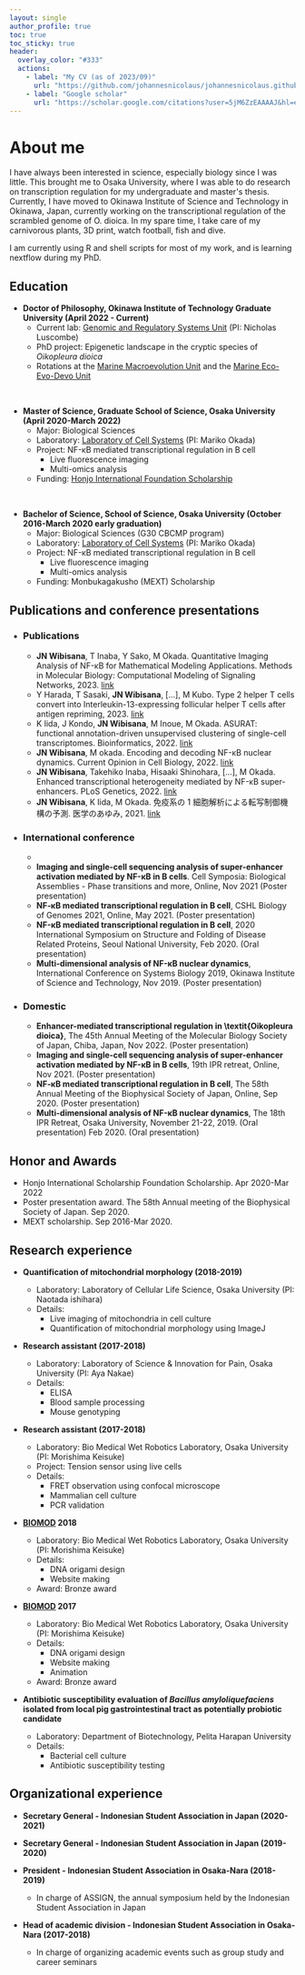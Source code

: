 ```yaml
---
layout: single
author_profile: true
toc: true
toc_sticky: true
header:
  overlay_color: "#333"
  actions:
    - label: "My CV (as of 2023/09)"
      url: "https://github.com/johannesnicolaus/johannesnicolaus.github.io/raw/master/files/20230903_CV.pdf"
    - label: "Google scholar"
      url: "https://scholar.google.com/citations?user=5jM6ZzEAAAAJ&hl=en"
---
```


<h1>About me</h1>

I have always been interested in science, especially biology since I was little. This brought me to Osaka University, where I was able to do research on transcription regulation for my undergraduate and master's thesis. Currently, I have moved to Okinawa Institute of Science and Technology in Okinawa, Japan, currently working on the transcriptional regulation of the scrambled genome of O. dioica. In my spare time, I take care of my carnivorous plants, 3D print, watch football, fish and dive.

I am currently using R and shell scripts for most of my work, and is learning nextflow during my PhD.

## Education

* **Doctor of Philosophy, Okinawa Institute of Technology Graduate University (April 2022 - Current)**
    * Current lab: <a href="https://groups.oist.jp/grsu" target="_blank">Genomic and Regulatory Systems Unit</a> (PI: Nicholas Luscombe)
    * PhD project: Epigenetic landscape in the cryptic species of *Oikopleura dioica*
    * Rotations at the <a href="https://groups.oist.jp/mmu" target="_blank">Marine Macroevolution Unit</a> and the <a href="https://groups.oist.jp/meedu" target="_blank">Marine Eco-Evo-Devo Unit</a>

<br>

* **Master of Science, Graduate School of Science, Osaka University (April 2020-March 2022)**
    * Major: Biological Sciences
    * Laboratory: <a href="http://www.protein.osaka-u.ac.jp/cell_systems/" target="_blank">Laboratory of Cell Systems</a> (PI: Mariko Okada)
    * Project: NF-κB mediated transcriptional regulation in B cell
      * Live fluorescence imaging
      * Multi-omics analysis
    * Funding: <a href="https://www.hisf.or.jp/" target="_blank">Honjo International Foundation Scholarship</a>

<br>

* **Bachelor of Science, School of Science, Osaka University (October 2016-March 2020 early graduation)**
    * Major: Biological Sciences (G30 CBCMP program)
    * Laboratory: <a href="http://www.protein.osaka-u.ac.jp/cell_systems/" target="_blank">Laboratory of Cell Systems</a> (PI: Mariko Okada)
    * Project: NF-κB mediated transcriptional regulation in B cell
      * Live fluorescence imaging
      * Multi-omics analysis
    * Funding: Monbukagakusho (MEXT) Scholarship

## Publications and conference presentations

* ### Publications
    * **JN Wibisana**, T Inaba, Y Sako, M Okada. Quantitative Imaging Analysis of NF-κB for Mathematical Modeling Applications. Methods in Molecular Biology: Computational Modeling of Signaling Networks, 2023. [link](https://link.springer.com/protocol/10.1007/978-1-0716-3008-2_11)
    * Y Harada, T Sasaki, **JN Wibisana**, [...], M Kubo. Type 2 helper T cells convert into Interleukin-13-expressing follicular helper T cells after antigen repriming, 2023. [link](https://www.jstage.jst.go.jp/article/trs/5/1/5_2022-010/_article/-char/ja/)
    * K Iida, J Kondo, **JN Wibisana**, M Inoue, M Okada. ASURAT: functional annotation-driven unsupervised clustering of single-cell transcriptomes. Bioinformatics, 2022. [link](https://academic.oup.com/bioinformatics/article-abstract/38/18/4330/6655687)
    * **JN Wibisana**, M okada. Encoding and decoding NF-κB nuclear dynamics. Current Opinion in Cell Biology, 2022. [link](https://www.sciencedirect.com/science/article/pii/S0955067422000564)
    * **JN Wibisana**, Takehiko Inaba, Hisaaki Shinohara, [...], M Okada. Enhanced transcriptional heterogeneity mediated by NF-κB super-enhancers. PLoS Genetics, 2022. [link](https://journals.plos.org/plosgenetics/article?id=10.1371/journal.pgen.1010235)
    * **JN Wibisana**, K Iida, M Okada. 免疫系の 1 細胞解析による転写制御機構の予測. 医学のあゆみ, 2021. [link](https://www.pieronline.jp/content/article/0039-2359/276100/983)

* ### International conference
    *
    * **Imaging and single-cell sequencing analysis of super-enhancer activation mediated by NF-κB in B cells**. Cell Symposia: Biological Assemblies - Phase transitions and more, Online, Nov 2021 (Poster presentation)
    * **NF‑κB mediated transcriptional regulation in B cell**, CSHL Biology of Genomes 2021, Online, May 2021. (Poster presentation)
    * **NF-κB mediated transcriptional regulation in B cell**, 2020 International Symposium on Structure and Folding of Disease Related Proteins, Seoul National University, Feb 2020. (Oral presentation)
    * **Multi-dimensional analysis of NF-κB nuclear dynamics**, International Conference on Systems Biology 2019, Okinawa Institute of Science and Technology, Nov 2019. (Poster presentation)

* ### Domestic
    * **Enhancer-mediated transcriptional regulation in \textit{Oikopleura dioica}**, The 45th Annual Meeting of the Molecular Biology Society of Japan, Chiba, Japan, Nov 2022. (Poster presentation)
    * **Imaging and single-cell sequencing analysis of super-enhancer activation mediated by NF-κB in B cells**, 19th IPR retreat, Online, Nov 2021. (Poster presentation)
    * **NF‑κB mediated transcriptional regulation in B cell**, The 58th Annual Meeting of the Biophysical Society of Japan, Online, Sep 2020. (Poster presentation)
    * **Multi-dimensional analysis of NF-κB nuclear dynamics**, The 18th IPR Retreat, Osaka University, November 21-22, 2019. (Oral presentation) Feb 2020. (Oral presentation)


## Honor and Awards

* Honjo International Scholarship Foundation Scholarship. Apr 2020-Mar 2022
* Poster presentation award. The 58th Annual meeting of the Biophysical Society of Japan. Sep 2020.
* MEXT scholarship. Sep 2016-Mar 2020.

## Research experience

* **Quantification of mitochondrial morphology (2018-2019)**
    * Laboratory: Laboratory of Cellular Life Science, Osaka University (PI: Naotada ishihara)
    * Details: 
        * Live imaging of mitochondria in cell culture
        * Quantification of mitochondrial morphology using ImageJ

* **Research assistant (2017-2018)**
    * Laboratory: Laboratory of Science & Innovation for Pain, Osaka University  (PI: Aya Nakae) 
    * Details: 
        * ELISA
        * Blood sample processing
        * Mouse genotyping

* **Research assistant (2017-2018)**
    * Laboratory: Bio Medical Wet Robotics Laboratory, Osaka University (PI: Morishima Keisuke) 
    * Project: Tension sensor using live cells 
    * Details: 
        * FRET observation using confocal microscope
        * Mammalian cell culture
        * PCR validation

* **<a href="http://biomod.net" target="_blank">BIOMOD</a> 2018**
    * Laboratory: Bio Medical Wet Robotics Laboratory, Osaka University (PI: Morishima Keisuke) 
    * Details: 
        * DNA origami design
        * Website making
    * Award: Bronze award

* **<a href="http://biomod.net" target="_blank">BIOMOD</a> 2017**
    * Laboratory: Bio Medical Wet Robotics Laboratory, Osaka University (PI: Morishima Keisuke) 
    * Details: 
        * DNA origami design
        * Website making
        * Animation
    * Award: Bronze award

* **Antibiotic susceptibility evaluation of <i>Bacillus amyloliquefaciens</i> isolated from local pig gastrointestinal tract as potentially probiotic candidate**
    * Laboratory: Department of Biotechnology, Pelita Harapan University
    * Details: 
        * Bacterial cell culture
        * Antibiotic susceptibility testing

## Organizational experience

* **Secretary General - Indonesian Student Association in Japan (2020-2021)**

* **Secretary General - Indonesian Student Association in Japan (2019-2020)**

* **President - Indonesian Student Association in Osaka-Nara (2018-2019)**
  * In charge of ASSIGN, the annual symposium held by the Indonesian Student Association in Japan
  
* **Head of academic division - Indonesian Student Association in Osaka-Nara (2017-2018)**
  * In charge of organizing academic events such as group study and career seminars